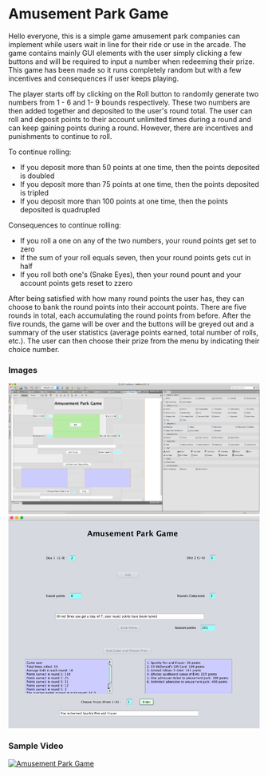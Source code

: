 # Amusement Park Game

Hello everyone, this is a simple game amusement park companies can implement while users wait in line for their ride or use in the arcade. The game contains mainly GUI elements with the user simply clicking a few buttons and will be required to input a number when redeeming their prize. This game has been made so it runs completely random but with a few incentives and consequences if user keeps playing.

The player starts off by clicking on the Roll button to randomly generate two numbers from 1 - 6 and 1- 9 bounds respectively. These two numbers are then added together and deposited to the user's round total. The user can roll and deposit points to their account unlimited times during a round and can keep gaining points during a round. However, there are incentives and punishments to continue to roll.

To continue rolling:

- If you deposit more than 50 points at one time, then the points deposited is doubled
- If you deposit more than 75 points at one time, then the points deposited is tripled
- If you deposit more than 100 points at one time, then the points deposited is quadrupled

Consequences to continue rolling:

- If you roll a one on any of the two numbers, your round points get set to zero
- If the sum of your roll equals seven, then your round points gets cut in half
- If you roll both one's (Snake Eyes), then your round pount and your account points gets reset to zzero

After being satisfied with how many round points the user has, they can choose to bank the round points into their account points. There are five rounds in total, each accumulating the round points from before. After the five rounds, the game will be over and the buttons will be greyed out and a summary of the user statistics (average points earned, total number of rolls, etc.). The user can then choose their prize from the menu by indicating their choice number.

### Images


<img src = "images/Build.png" width = "900">
<img src = "images/Run.png" width = "900">


### Sample Video

[![Amusement Park Game](http://img.youtube.com/vi/TeGB1F8_7jQ/0.jpg)](http://www.youtube.com/watch?v=TeGB1F8_7jQ "Amusement Park Game")
